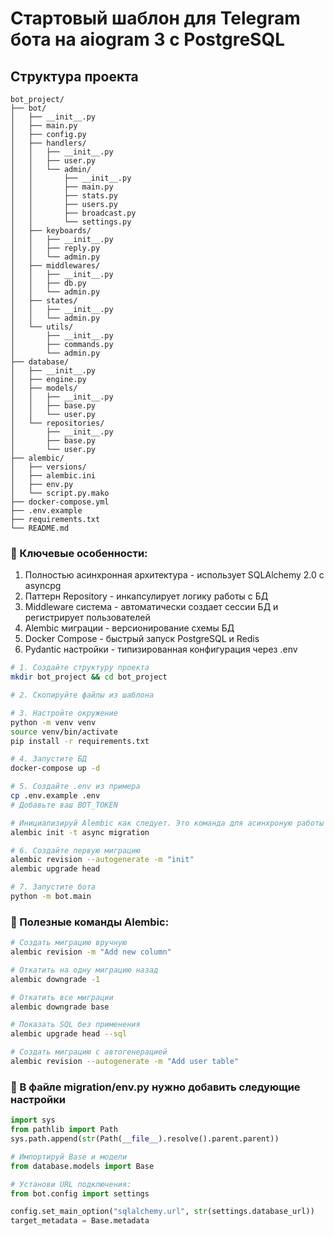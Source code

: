 # Стартовый шаблон для Telegram бота на aiogram 3 с PostgreSQL
## Структура проекта

```
bot_project/
├── bot/
│   ├── __init__.py
│   ├── main.py
│   ├── config.py
│   ├── handlers/
│   │   ├── __init__.py
│   │   ├── user.py
│   │   └── admin/
│   │       ├── __init__.py
│   │       ├── main.py
│   │       ├── stats.py
│   │       ├── users.py
│   │       ├── broadcast.py
│   │       └── settings.py
│   ├── keyboards/
│   │   ├── __init__.py
│   │   ├── reply.py
│   │   └── admin.py
│   ├── middlewares/
│   │   ├── __init__.py
│   │   ├── db.py
│   │   └── admin.py
│   ├── states/
│   │   ├── __init__.py
│   │   └── admin.py
│   └── utils/
│       ├── __init__.py
│       ├── commands.py
│       └── admin.py
├── database/
│   ├── __init__.py
│   ├── engine.py
│   ├── models/
│   │   ├── __init__.py
│   │   ├── base.py
│   │   └── user.py
│   └── repositories/
│       ├── __init__.py
│       ├── base.py
│       └── user.py
├── alembic/
│   ├── versions/
│   ├── alembic.ini
│   ├── env.py
│   └── script.py.mako
├── docker-compose.yml
├── .env.example
├── requirements.txt
└── README.md
```

### 🔑 Ключевые особенности:

1. Полностью асинхронная архитектура - использует SQLAlchemy 2.0 с asyncpg
2. Паттерн Repository - инкапсулирует логику работы с БД
3. Middleware система - автоматически создает сессии БД и регистрирует пользователей
4. Alembic миграции - версионирование схемы БД
5. Docker Compose - быстрый запуск PostgreSQL и Redis
6. Pydantic настройки - типизированная конфигурация через .env

```bash
# 1. Создайте структуру проекта
mkdir bot_project && cd bot_project

# 2. Скопируйте файлы из шаблона

# 3. Настройте окружение
python -m venv venv
source venv/bin/activate
pip install -r requirements.txt

# 4. Запустите БД
docker-compose up -d

# 5. Создайте .env из примера
cp .env.example .env
# Добавьте ваш BOT_TOKEN

# Инициализируй Alembic как следует. Это команда для асинхроную работы с базой
alembic init -t async migration

# 6. Создайте первую миграцию
alembic revision --autogenerate -m "init"
alembic upgrade head

# 7. Запустите бота
python -m bot.main
```
### 🎯 Полезные команды Alembic:
```bash
# Создать миграцию вручную
alembic revision -m "Add new column"

# Откатить на одну миграцию назад
alembic downgrade -1

# Откатить все миграции
alembic downgrade base

# Показать SQL без применения
alembic upgrade head --sql

# Создать миграцию с автогенерацией
alembic revision --autogenerate -m "Add user table"
```

### 📝 В файле migration/env.py нужно добавить следующие настройки
```python
import sys
from pathlib import Path
sys.path.append(str(Path(__file__).resolve().parent.parent))
```

```python
# Импортируй Base и модели
from database.models import Base
```

```python
# Установи URL подключения:
from bot.config import settings

config.set_main_option("sqlalchemy.url", str(settings.database_url))
target_metadata = Base.metadata
```